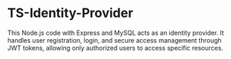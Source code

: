 # TS-Identity-Provider
 This Node.js code with Express and MySQL acts as an identity provider. It handles user registration, login, and secure access management through JWT tokens, allowing only authorized users to access specific resources. 

